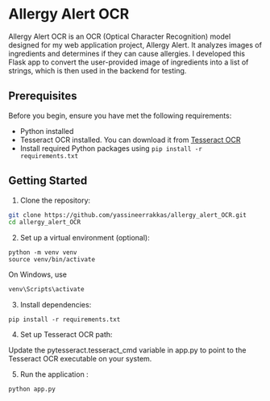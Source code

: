 # Allergy Alert OCR

Allergy Alert OCR is an OCR (Optical Character Recognition) model designed for my web application project, Allergy Alert. It analyzes images of ingredients and determines if they can cause allergies. I developed this Flask app to convert the user-provided image of ingredients into a list of strings, which is then used in the backend for testing.


## Prerequisites

Before you begin, ensure you have met the following requirements:

- Python installed
- Tesseract OCR installed. You can download it from [Tesseract OCR](https://github.com/tesseract-ocr/tesseract)
- Install required Python packages using `pip install -r requirements.txt`

## Getting Started

1. Clone the repository:

```bash
git clone https://github.com/yassineerrakkas/allergy_alert_OCR.git
cd allergy_alert_OCR
```
2. Set up a virtual environment (optional):
```
python -m venv venv
source venv/bin/activate
```
On Windows, use
```bash
venv\Scripts\activate
```
3. Install dependencies:
```
pip install -r requirements.txt

```
4. Set up Tesseract OCR path:

Update the pytesseract.tesseract_cmd variable in app.py to point to the Tesseract OCR executable on your system.

5. Run the application :
```bash
python app.py
```
